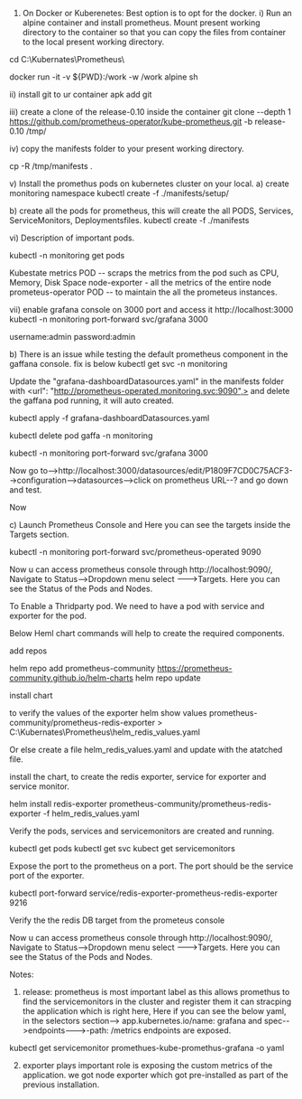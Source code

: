 1) On Docker or Kuberenetes: Best option is to opt for the docker.
i)  Run an alpine container and install prometheus. Mount present working directory to the container so that you can copy the files from container to the local present working directory.

cd C:\Kubernates\Prometheus\

docker run -it -v ${PWD}:/work -w /work alpine sh

ii) install git to ur container
apk add git

iii) create a clone of the release-0.10 inside the container
git clone --depth 1 https://github.com/prometheus-operator/kube-prometheus.git -b release-0.10 /tmp/

iv) copy the manifests folder to your present working directory.

cp -R /tmp/manifests .

v) Install the promethus pods on kubernetes cluster on your local.
a) create monitoring namespace
kubectl create -f ./manifests/setup/

b) create all the pods for prometheus, this will create the all PODS, Services, ServiceMonitors, Deploymentsfiles.
kubectl create -f ./manifests

vi) Description of important pods.

kubectl -n monitoring get pods

Kubestate metrics POD -- scraps the metrics from the pod such as CPU, Memory, Disk Space
node-exporter - all the metrics of the entire node
prometeus-operator POD -- to maintain the all the prometeus instances.

vii) enable grafana console on 3000 port and access it http://localhost:3000
kubectl -n monitoring port-forward svc/grafana 3000

username:admin
password:admin

b) There is an issue while testing the default prometheus component in the gaffana console. fix is below
kubectl get svc -n monitoring


Update the "grafana-dashboardDatasources.yaml" in the manifests folder with <url": "http://prometheus-operated.monitoring.svc:9090",>
and delete the gaffana pod running, it will auto created.

kubectl apply -f grafana-dashboardDatasources.yaml

kubectl delete pod gaffa -n monitoring

kubectl -n monitoring port-forward svc/grafana 3000

Now go to-->http://localhost:3000/datasources/edit/P1809F7CD0C75ACF3-->configuration-->datasources-->click on prometheus URL--? and go down and test.

Now 

c) Launch Prometheus Console and Here you can see the targets inside the Targets section. 

kubectl -n monitoring port-forward svc/prometheus-operated 9090

Now u can access prometheus console through http://localhost:9090/, Navigate to Status-->Dropdown menu select --->Targets. Here you can see the Status of the Pods and Nodes.


To Enable a Thridparty pod. We need to have a pod with service and exporter for the pod.

Below Heml chart commands will help to create the required components.

add repos

helm repo add prometheus-community https://prometheus-community.github.io/helm-charts
helm repo update


install chart

to verify the values of the exporter 
helm show values prometheus-community/prometheus-redis-exporter > C:\Kubernates\Prometheus\helm_redis_values.yaml

Or else create a file helm_redis_values.yaml and update with the atatched file.

install the chart, to create the redis exporter, service for exporter and service monitor.


helm install redis-exporter prometheus-community/prometheus-redis-exporter -f helm_redis_values.yaml


Verify the pods, services and servicemonitors are created and running.

kubectl get pods
kubectl get svc
kubect get servicemonitors



Expose the port to the prometheus on a port. The port should be the service port of the exporter.

kubectl port-forward service/redis-exporter-prometheus-redis-exporter 9216 

Verify the the redis DB target from the prometeus console

Now u can access prometheus console through http://localhost:9090/, Navigate to Status-->Dropdown menu select --->Targets. Here you can see the Status of the Pods and Nodes.


Notes: 
1) release: prometheus is most important label as this allows promethus to find the servicemonitors in the cluster and register them it can stracping the application which is right here, Here if you can see the below yaml, in the selectors section--> app.kubernetes.io/name: grafana and spec-->endpoints--->-path: /metrics endpoints are exposed.

kubectl get servicemonitor promethues-kube-promethus-grafana -o yaml


2) exporter plays important role is exposing the custom metrics of the application. we got node exporter which got pre-installed as part of the previous installation.
